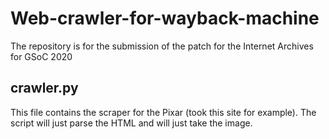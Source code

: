 # Web-crawler-for-wayback-machine
The repository is for the submission of the patch for the Internet Archives for GSoC 2020


## crawler.py
This file contains the scraper for the Pixar (took this site for example). The script will just parse the HTML and will just take the image.
